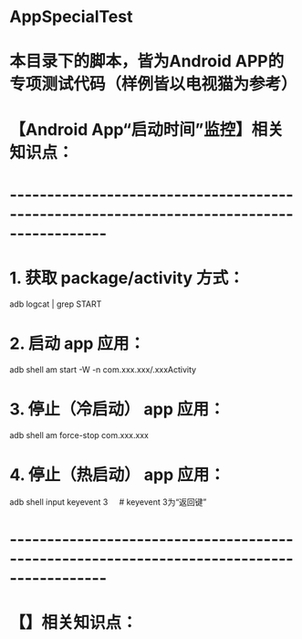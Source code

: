 # AppSpecialTest

# 本目录下的脚本，皆为Android APP的专项测试代码（样例皆以电视猫为参考）

# 【Android App“启动时间”监控】相关知识点：
# -----------------------------------------------------------------------------------------
# 1. 获取 package/activity 方式：
  adb logcat | grep START
# 2. 启动 app 应用：
  adb shell am start -W -n com.xxx.xxx/.xxxActivity
# 3. 停止（冷启动） app 应用：
  adb shell am force-stop com.xxx.xxx
# 4. 停止（热启动） app 应用：
  adb shell input keyevent 3     # keyevent 3为“返回键”
# -----------------------------------------------------------------------------------------

# 【】相关知识点：
